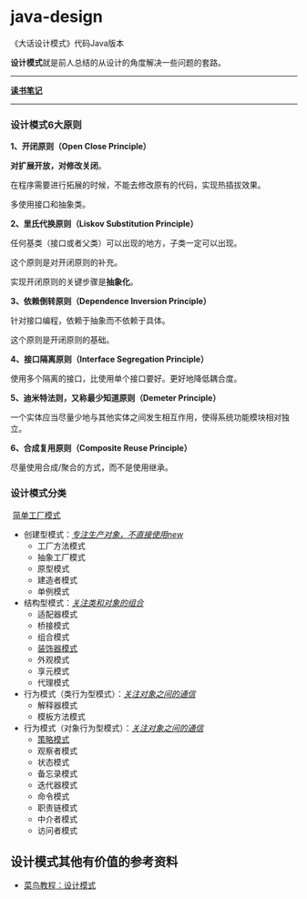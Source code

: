 # java-design
《大话设计模式》代码Java版本

**设计模式**就是前人总结的从设计的角度解决一些问题的套路。

------

**[读书笔记](https://github.com/yeyouluo/java-design/blob/master/strategy/Note.md)**

------

###  设计模式6大原则

**1、开闭原则（Open Close Principle）**

**对扩展开放，对修改关闭**。

在程序需要进行拓展的时候，不能去修改原有的代码，实现热插拔效果。

多使用接口和抽象类。

**2、里氏代换原则（Liskov Substitution Principle）**

任何基类（接口或者父类）可以出现的地方，子类一定可以出现。

这个原则是对开闭原则的补充。

实现开闭原则的关键步骤是**抽象化**。

**3、依赖倒转原则（Dependence Inversion Principle）**

针对接口编程，依赖于抽象而不依赖于具体。

这个原则是开闭原则的基础。

**4、接口隔离原则（Interface Segregation Principle）**

使用多个隔离的接口，比使用单个接口要好。更好地降低耦合度。

**5、迪米特法则，又称最少知道原则（Demeter Principle）**

一个实体应当尽量少地与其他实体之间发生相互作用，使得系统功能模块相对独立。

**6、合成复用原则（Composite Reuse Principle）**

尽量使用合成/聚合的方式，而不是使用继承。

### 设计模式分类

​           [简单工厂模式](https://github.com/yeyouluo/java-design/tree/master/simple-facotory)
- 创建型模式：<u>*专注生产对象，不直接使用new*</u>
  - 工厂方法模式
  - 抽象工厂模式
  - 原型模式
  - 建造者模式
  - 单例模式
- 结构型模式：*<u>关注类和对象的组合</u>*
  - 适配器模式
  - 桥接模式
  - 组合模式
  - [装饰器模式](https://github.com/yeyouluo/java-design/tree/master/decorator)
  - 外观模式
  - 享元模式
  - 代理模式
- 行为模式（类行为型模式）：*<u>关注对象之间的通信</u>*
  - 解释器模式
  - 模板方法模式
- 行为模式（对象行为型模式）：*<u>关注对象之间的通信</u>*
  - [策略模式](https://github.com/yeyouluo/java-design/tree/master/strategy)
  - 观察者模式
  - 状态模式
  - 备忘录模式
  - 迭代器模式
  - 命令模式
  - 职责链模式
  - 中介者模式
  - 访问者模式

## 设计模式其他有价值的参考资料

- [菜鸟教程：设计模式](http://www.runoob.com/design-pattern/design-pattern-tutorial.html)
